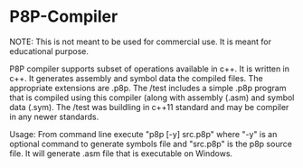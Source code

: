 # P8P-Compiler

NOTE: This is not meant to be used for commercial use. It is meant for educational purpose. 

P8P compiler supports subset of operations available in c++. It is written in c++. It generates assembly and symbol data the compiled files. The appropriate extensions are .p8p. The /test includes a simple .p8p program that is compiled using this compiler (along with assembly (.asm) and symbol data (.sym). The /test was buildling in c++11 standard and may be compiler in any newer standards.

Usage:
From command line execute "p8p [-y] src.p8p" where "-y" is an optional command to generate symbols file and "src.p8p" is the p8p source file. It will generate .asm file that is executable on Windows.

